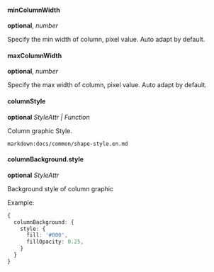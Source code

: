 #### minColumnWidth

<description>**optional**, _number_</description>

Specify the min width of column, pixel value. Auto adapt by default.

#### maxColumnWidth

<description>**optional**, _number_</description>

Specify the max width of column, pixel value. Auto adapt by default.

#### columnStyle

<description>**optional** _StyleAttr | Function_</description>

Column graphic Style.

`markdown:docs/common/shape-style.en.md`

#### columnBackground.style

<description>**optional** _StyleAttr_</description>

Background style of column graphic

Example:

```ts
{
  columnBackground: {
    style: {
      fill: '#000',
      fillOpacity: 0.25,
    }
  }
}
```
